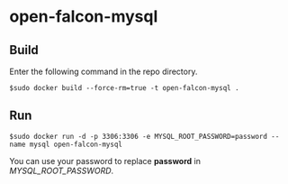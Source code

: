# open-falcon-mysql

## Build

Enter the following command in the repo directory.

```
$sudo docker build --force-rm=true -t open-falcon-mysql .
```

## Run

```
$sudo docker run -d -p 3306:3306 -e MYSQL_ROOT_PASSWORD=password --name mysql open-falcon-mysql
```

You can use your password to replace **password** in *MYSQL_ROOT_PASSWORD*.
